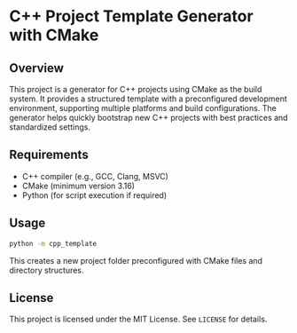 # C++ Project Template Generator with CMake

## Overview
This project is a generator for C++ projects using CMake as the build system. It provides a structured template with a preconfigured development environment, supporting multiple platforms and build configurations. The generator helps quickly bootstrap new C++ projects with best practices and standardized settings.

## Requirements
- C++ compiler (e.g., GCC, Clang, MSVC)
- CMake (minimum version 3.16)
- Python (for script execution if required)

## Usage
```sh
python -m cpp_template
```

This creates a new project folder preconfigured with CMake files and directory structures.


## License
This project is licensed under the MIT License. See `LICENSE` for details.


